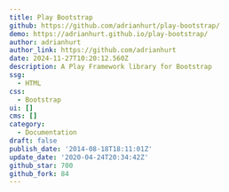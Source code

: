 ```yaml
---
title: Play Bootstrap
github: https://github.com/adrianhurt/play-bootstrap/
demo: https://adrianhurt.github.io/play-bootstrap/
author: adrianhurt
author_link: https://github.com/adrianhurt
date: 2024-11-27T10:20:12.560Z
description: A Play Framework library for Bootstrap
ssg:
  - HTML
css:
  - Bootstrap
ui: []
cms: []
category:
  - Documentation
draft: false
publish_date: '2014-08-18T18:11:01Z'
update_date: '2020-04-24T20:34:42Z'
github_star: 700
github_fork: 84
---
```

